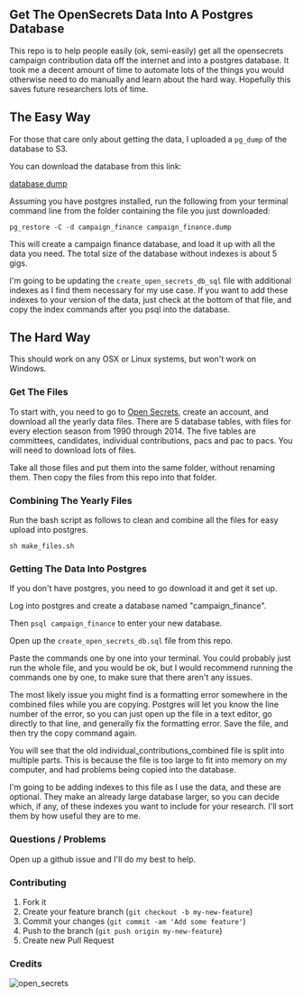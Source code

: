 ## Get The OpenSecrets Data Into A Postgres Database

This repo is to help people easily (ok, semi-easily) get all the
opensecrets campaign contribution data off the internet and into a
postgres database. It took me a decent amount of time to automate lots
of the things you would otherwise need to do manually and learn about
the hard way. Hopefully this saves future researchers lots of time.

## The Easy Way

For those that care only about getting the data, I uploaded a `pg_dump`
of the database to S3.

You can download the database from this link:

[database dump](https://s3.amazonaws.com/campaign_finance/campaign_finance.dump)

Assuming you have postgres installed, run the following from your
terminal command line from the folder containing the file you just
downloaded:

`pg_restore -C -d campaign_finance campaign_finance.dump`

This will create a campaign finance database, and load it up with all
the data you need. The total size of the database without indexes is
about 5 gigs.

I'm going to be updating the `create_open_secrets_db_sql` file with
additional indexes as I find them necessary for my use case. If you want
to add these indexes to your version of the data, just check at the
bottom of that file, and copy the index commands after you psql into the
database.

## The Hard Way

This should work on any OSX or Linux systems, but won't work on
Windows.


### Get The Files

To start with, you need to go to [Open Secrets](http://www.opensecrets.org), create an account, and download
all the yearly data files. There are 5 database tables, with files for
every election season from 1990 through 2014. The five tables are
committees, candidates, individual contributions, pacs and pac to pacs.
You will need to download lots of files.

Take all those files and put them into the same folder, without renaming
them. Then copy the files from this repo into that folder.

### Combining The Yearly Files

Run the bash script as follows to clean and combine all the files for
easy upload into postgres.

`sh make_files.sh`

### Getting The Data Into Postgres

If you don't have postgres, you need to go download it and get it set
up.

Log into postgres and create a database named "campaign_finance".

Then `psql campaign_finance` to enter your new database.

Open up the `create_open_secrets_db.sql` file from this repo.

Paste the commands one by one into your terminal. You could probably
just run the whole file, and you would be ok, but I would recommend
running the commands one by one, to make sure that there aren't any
issues.

The most likely issue you might find is a formatting error somewhere in
the combined files while you are copying. Postgres will let you know the
line number of the error, so you can just open up the file in a text
editor, go directly to that line, and generally fix the formatting
error. Save the file, and then try the copy command again.

You will see that the old individual_contributions_combined file is
split into multiple parts. This is because the file is too large to fit
into memory on my computer, and had problems being copied into the
database.

I'm going to be adding indexes to this file as I use the data, and these
are optional. They make an already large database larger, so you can
decide which, if any, of these indexes you want to include for your
research. I'll sort them by how useful they are to me.

### Questions / Problems

Open up a github issue and I'll do my best to help.

### Contributing

1. Fork it
2. Create your feature branch (`git checkout -b my-new-feature`)
3. Commit your changes (`git commit -am 'Add some feature'`)
4. Push to the branch (`git push origin my-new-feature`)
5. Create new Pull Request

### Credits

![open_secrets](http://assets.opensecrets.org/MyOS/img/opensecrets_databy250x88.gif)
